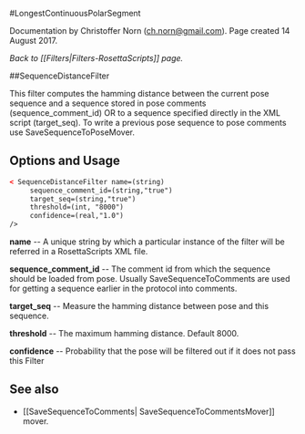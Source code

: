 #LongestContinuousPolarSegment

Documentation by Christoffer Norn (ch.norn@gmail.com).  Page created 14 August 2017.

*Back to [[Filters|Filters-RosettaScripts]] page.*

##SequenceDistanceFilter

This filter computes the hamming distance between the current pose sequence and a sequence stored in pose comments (sequence_comment_id) OR to a sequence specified directly in the XML script (target_seq). To write a previous pose sequence to pose comments use SaveSequenceToPoseMover.

## Options and Usage

```xml
< SequenceDistanceFilter name=(string)
     sequence_comment_id=(string,"true")
     target_seq=(string,"true")
     threshold=(int, "8000") 
     confidence=(real,"1.0")
/>
```

**name** -- A unique string by which a particular instance of the filter will be referred in a RosettaScripts XML file.

**sequence_comment_id** -- The comment id from which the sequence should be loaded from pose. Usually SaveSequenceToComments are used for getting a sequence earlier in the protocol into comments.

**target_seq** -- Measure the hamming distance between pose and this sequence.

**threshold** -- The maximum hamming distance.  Default 8000.

**confidence** -- Probability that the pose will be filtered out if it does not pass this Filter

## See also

* [[SaveSequenceToComments| SaveSequenceToCommentsMover]] mover.